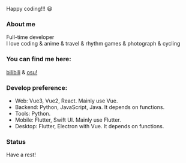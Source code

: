 Happy coding!!! 😆

### About me

Full-time developer  
I love coding & anime & travel & rhythm games & photograph & cycling

### You can find me here:

[bilibili](https://space.bilibili.com/5129395) &
[osu!](https://osu.ppy.sh/users/11444852)

### Develop preference:

- Web: Vue3, Vue2, React. Mainly use Vue.
- Backend: Python, JavaScript, Java. It depends on functions.
- Tools: Python.
- Mobile: Flutter, Swift UI. Mainly use Flutter.
- Desktop: Flutter, Electron with Vue. It depends on functions.

### Status

Have a rest!
